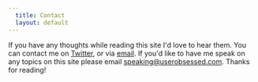 ```yaml
---
  title: Contact
  layout: default
---
```


If you have any thoughts while reading this site I'd love to hear them. You can contact me on [Twitter][], or via [email][]. If you'd like to have me speak on any topics on this site please email <speaking@userobsessed.com>. Thanks for reading!

[twitter]: http://twitter.com/userobsessed
[email]: mailto:info@userobsessed.com
